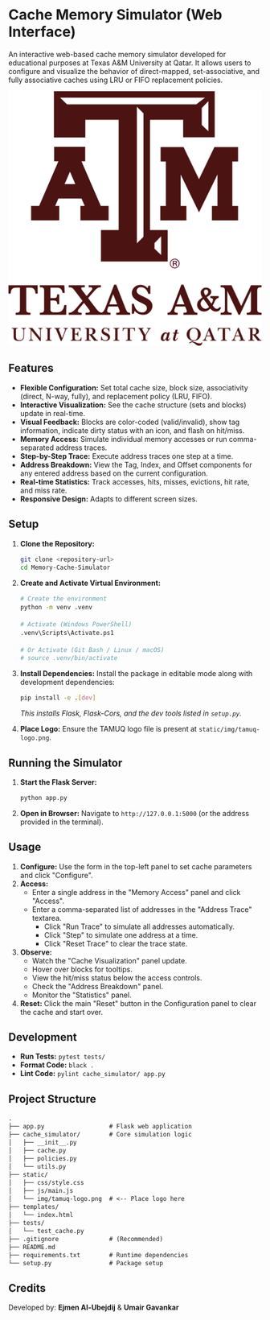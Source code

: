 # Cache Memory Simulator (Web Interface)

An interactive web-based cache memory simulator developed for educational purposes at Texas A&M University at Qatar. It allows users to configure and visualize the behavior of direct-mapped, set-associative, and fully associative caches using LRU or FIFO replacement policies.

![TAMUQ Logo](static/img/tamuq-logo.png) <!-- Assuming logo is placed here -->

## Features

-   **Flexible Configuration:** Set total cache size, block size, associativity (direct, N-way, fully), and replacement policy (LRU, FIFO).
-   **Interactive Visualization:** See the cache structure (sets and blocks) update in real-time.
-   **Visual Feedback:** Blocks are color-coded (valid/invalid), show tag information, indicate dirty status with an icon, and flash on hit/miss.
-   **Memory Access:** Simulate individual memory accesses or run comma-separated address traces.
-   **Step-by-Step Trace:** Execute address traces one step at a time.
-   **Address Breakdown:** View the Tag, Index, and Offset components for any entered address based on the current configuration.
-   **Real-time Statistics:** Track accesses, hits, misses, evictions, hit rate, and miss rate.
-   **Responsive Design:** Adapts to different screen sizes.

## Setup

1.  **Clone the Repository:**
    ```bash
    git clone <repository-url>
    cd Memory-Cache-Simulator
    ```
2.  **Create and Activate Virtual Environment:**
    ```bash
    # Create the environment
    python -m venv .venv

    # Activate (Windows PowerShell)
    .venv\Scripts\Activate.ps1

    # Or Activate (Git Bash / Linux / macOS)
    # source .venv/bin/activate
    ```
3.  **Install Dependencies:**
    Install the package in editable mode along with development dependencies:
    ```bash
    pip install -e .[dev]
    ```
    *This installs Flask, Flask-Cors, and the dev tools listed in `setup.py`.*

4.  **Place Logo:**
    Ensure the TAMUQ logo file is present at `static/img/tamuq-logo.png`.

## Running the Simulator

1.  **Start the Flask Server:**
    ```bash
    python app.py
    ```
2.  **Open in Browser:**
    Navigate to `http://127.0.0.1:5000` (or the address provided in the terminal).

## Usage

1.  **Configure:** Use the form in the top-left panel to set cache parameters and click "Configure".
2.  **Access:**
    *   Enter a single address in the "Memory Access" panel and click "Access".
    *   Enter a comma-separated list of addresses in the "Address Trace" textarea.
        *   Click "Run Trace" to simulate all addresses automatically.
        *   Click "Step" to simulate one address at a time.
        *   Click "Reset Trace" to clear the trace state.
3.  **Observe:**
    *   Watch the "Cache Visualization" panel update.
    *   Hover over blocks for tooltips.
    *   View the hit/miss status below the access controls.
    *   Check the "Address Breakdown" panel.
    *   Monitor the "Statistics" panel.
4.  **Reset:** Click the main "Reset" button in the Configuration panel to clear the cache and start over.

## Development

-   **Run Tests:** `pytest tests/`
-   **Format Code:** `black .`
-   **Lint Code:** `pylint cache_simulator/ app.py`

## Project Structure

```
.
├── app.py                  # Flask web application
├── cache_simulator/        # Core simulation logic
│   ├── __init__.py
│   ├── cache.py
│   ├── policies.py
│   └── utils.py
├── static/
│   ├── css/style.css
│   ├── js/main.js
│   └── img/tamuq-logo.png  # <-- Place logo here
├── templates/
│   └── index.html
├── tests/
│   └── test_cache.py
├── .gitignore              # (Recommended)
├── README.md
├── requirements.txt        # Runtime dependencies
└── setup.py                # Package setup
```

## Credits

Developed by: **Ejmen Al-Ubejdij** & **Umair Gavankar** 